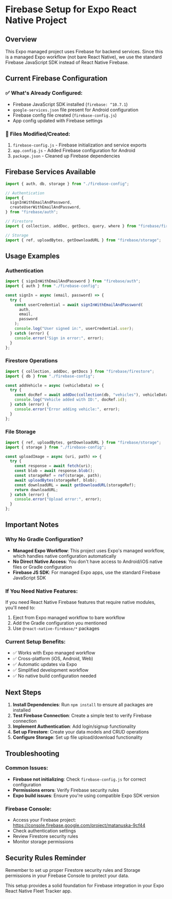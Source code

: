 # Firebase Setup for Expo React Native Project

## Overview

This Expo managed project uses Firebase for backend services. Since this is a managed Expo workflow (not bare React Native), we use the standard Firebase JavaScript SDK instead of React Native Firebase.

## Current Firebase Configuration

### ✅ What's Already Configured:

- Firebase JavaScript SDK installed (`firebase: ^10.7.1`)
- `google-services.json` file present for Android configuration
- Firebase config file created (`firebase-config.js`)
- App config updated with Firebase settings

### 📁 Files Modified/Created:

1. `firebase-config.js` - Firebase initialization and service exports
2. `app.config.js` - Added Firebase configuration for Android
3. `package.json` - Cleaned up Firebase dependencies

## Firebase Services Available

```javascript
import { auth, db, storage } from "./firebase-config";

// Authentication
import {
  signInWithEmailAndPassword,
  createUserWithEmailAndPassword,
} from "firebase/auth";

// Firestore
import { collection, addDoc, getDocs, query, where } from "firebase/firestore";

// Storage
import { ref, uploadBytes, getDownloadURL } from "firebase/storage";
```

## Usage Examples

### Authentication

```javascript
import { signInWithEmailAndPassword } from "firebase/auth";
import { auth } from "./firebase-config";

const signIn = async (email, password) => {
  try {
    const userCredential = await signInWithEmailAndPassword(
      auth,
      email,
      password
    );
    console.log("User signed in:", userCredential.user);
  } catch (error) {
    console.error("Sign in error:", error);
  }
};
```

### Firestore Operations

```javascript
import { collection, addDoc, getDocs } from "firebase/firestore";
import { db } from "./firebase-config";

const addVehicle = async (vehicleData) => {
  try {
    const docRef = await addDoc(collection(db, "vehicles"), vehicleData);
    console.log("Vehicle added with ID:", docRef.id);
  } catch (error) {
    console.error("Error adding vehicle:", error);
  }
};
```

### File Storage

```javascript
import { ref, uploadBytes, getDownloadURL } from "firebase/storage";
import { storage } from "./firebase-config";

const uploadImage = async (uri, path) => {
  try {
    const response = await fetch(uri);
    const blob = await response.blob();
    const storageRef = ref(storage, path);
    await uploadBytes(storageRef, blob);
    const downloadURL = await getDownloadURL(storageRef);
    return downloadURL;
  } catch (error) {
    console.error("Upload error:", error);
  }
};
```

## Important Notes

### Why No Gradle Configuration?

- **Managed Expo Workflow**: This project uses Expo's managed workflow, which handles native configuration automatically
- **No Direct Native Access**: You don't have access to Android/iOS native files or Gradle configuration
- **Firebase JS SDK**: For managed Expo apps, use the standard Firebase JavaScript SDK

### If You Need Native Features:

If you need React Native Firebase features that require native modules, you'll need to:

1. Eject from Expo managed workflow to bare workflow
2. Add the Gradle configuration you mentioned
3. Use `@react-native-firebase/*` packages

### Current Setup Benefits:

- ✅ Works with Expo managed workflow
- ✅ Cross-platform (iOS, Android, Web)
- ✅ Automatic updates via Expo
- ✅ Simplified development workflow
- ✅ No native build configuration needed

## Next Steps

1. **Install Dependencies**: Run `npm install` to ensure all packages are installed
2. **Test Firebase Connection**: Create a simple test to verify Firebase connection
3. **Implement Authentication**: Add login/signup functionality
4. **Set up Firestore**: Create your data models and CRUD operations
5. **Configure Storage**: Set up file upload/download functionality

## Troubleshooting

### Common Issues:

- **Firebase not initializing**: Check `firebase-config.js` for correct configuration
- **Permissions errors**: Verify Firebase security rules
- **Expo build issues**: Ensure you're using compatible Expo SDK version

### Firebase Console:

- Access your Firebase project: https://console.firebase.google.com/project/matanuska-9cf44
- Check authentication settings
- Review Firestore security rules
- Monitor storage permissions

## Security Rules Reminder

Remember to set up proper Firestore security rules and Storage permissions in your Firebase Console to protect your data.

This setup provides a solid foundation for Firebase integration in your Expo React Native Fleet Tracker app.
